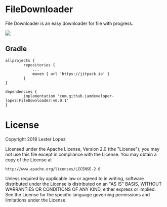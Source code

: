 # FileDownloader
File Downloader is an easy downloader for file with progress.

[![](https://jitpack.io/v/iamdeveloper-lopez/FileDownloader.svg)](https://jitpack.io/#iamdeveloper-lopez/FileDownloader)

## Gradle
```
allprojects {
        repositories {
            ...
            maven { url 'https://jitpack.io' }
        }
}
```
```
dependencies {
        implementation 'com.github.iamdeveloper-lopez:FileDownloader:v0.0.1'
}
```

# License
Copyright 2018 Lester Lopez

Licensed under the Apache License, Version 2.0 (the "License");
you may not use this file except in compliance with the License.
You may obtain a copy of the License at

    http://www.apache.org/licenses/LICENSE-2.0

Unless required by applicable law or agreed to in writing, software
distributed under the License is distributed on an "AS IS" BASIS,
WITHOUT WARRANTIES OR CONDITIONS OF ANY KIND, either express or implied.
See the License for the specific language governing permissions and
limitations under the License.